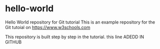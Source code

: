 # hello-world
Hello World repository for Git tutorial
This is an example repository for the Git tutoial on https://www.w3schools.com

This repository is built step by step in the tutorial.
this line ADEDD IN GITHUB
